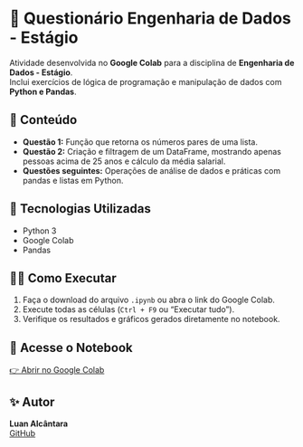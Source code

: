 # 🧠 Questionário Engenharia de Dados - Estágio

Atividade desenvolvida no **Google Colab** para a disciplina de **Engenharia de Dados - Estágio**.  
Inclui exercícios de lógica de programação e manipulação de dados com **Python e Pandas**.

## 📘 Conteúdo
- **Questão 1:** Função que retorna os números pares de uma lista.  
- **Questão 2:** Criação e filtragem de um DataFrame, mostrando apenas pessoas acima de 25 anos e cálculo da média salarial.  
- **Questões seguintes:** Operações de análise de dados e práticas com pandas e listas em Python.

## 🚀 Tecnologias Utilizadas
- Python 3  
- Google Colab  
- Pandas  

## 🧑‍💻 Como Executar
1. Faça o download do arquivo `.ipynb` ou abra o link do Google Colab.  
2. Execute todas as células (`Ctrl + F9` ou “Executar tudo”).  
3. Verifique os resultados e gráficos gerados diretamente no notebook.

## 🔗 Acesse o Notebook
[👉 Abrir no Google Colab](https://colab.research.google.com/drive/SEU-LINK-AQUI)


## ✨ Autor
**Luan Alcântara**  
[GitHub](https://github.com/iam-luan)

